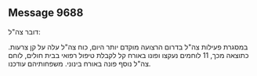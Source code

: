 ## Message 9688

דובר צה"ל:

במסגרת פעילות צה"ל בדרום הרצועה מוקדם יותר היום, כוח צה"ל עלה על קן צרעות.
כתוצאה מכך, 11 לוחמים נעקצו ופונו באורח קל לקבלת טיפול רפואי בבית חולים, לוחם צה"ל נוסף פונה באורח בינוני.
משפחותיהם עודכנו.

